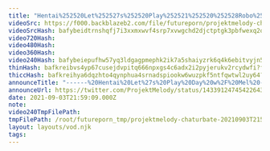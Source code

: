 ```yaml
---
title: "Hentai%252520Let%252527s%252520Play%252521%252520%252528Robo%252520Life%25253A%252520Days%252520With%252520Aino%252529%252520--%252520You%252520Won%252527t%252520Last%252520900%252520Seconds%252521%252521%252521"
videoSrc: https://f000.backblazeb2.com/file/futureporn/projektmelody-chaturbate-2021-09-03.mp4
videoSrcHash: bafybeidtrnshqfj7i3xxmxwvf4srp7xvwgchd2djctptgk3pbfwexq2o4y
video720Hash: 
video480Hash: 
video360Hash: 
video240Hash: bafybeiepufhw57yq3ldgagpmephk2ik7a5shaiyzrk6q4k6ebitvyjn5lq?filename=projektmelody-chaturbate-20210903T215909Z-240p.mp4
thinHash: bafkreibvs4yp67cusejdvpitq666npxgs4c6adx2i2pyjerukv2rcydwfi?filename=20210903T215909Z_thin.jpg
thiccHash: bafkreihya6dqzhto4qynphua4srnadspiookw6wuzpkf5ntfqwtwl2uy64?filename=20210903T215909Z_thicc.jpg
announceTitle: "------%20Hentai%20Let%27s%20Play%20Day%20w%2F%20Mel%20-------%20%20today%20we%27re%20playing%3A%20%22Robolife-Days%20with%20Aino%22%20%20%23NotSponsoredJustHorny"
announceUrl: https://twitter.com/ProjektMelody/status/1433912474542264321
date: 2021-09-03T21:59:09.000Z
note: 
video240TmpFilePath: 
tmpFilePath: /root/futureporn_tmp/projektmelody-chaturbate-20210903T215909Z.mp4
layout: layouts/vod.njk
tags:
---
```

